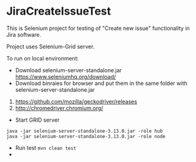# JiraCreateIssueTest

This is Selenium project for testing of "Create new issue" functionality in Jira software.

Project uses Selenium-Grid server.

To run on local environment:

* Download selenium-server-standalone.jar
https://www.seleniumhq.org/download/
* Download binraies for browser and put them in the same folder with selenium-server-standalone.jar
1) https://github.com/mozilla/geckodriver/releases
2) http://chromedriver.chromium.org/
* Start GRID server
```
java -jar selenium-server-standalone-3.13.0.jar -role hub
java -jar selenium-server-standalone-3.13.0.jar -role node
```
* Run test
```mvn clean test```
*